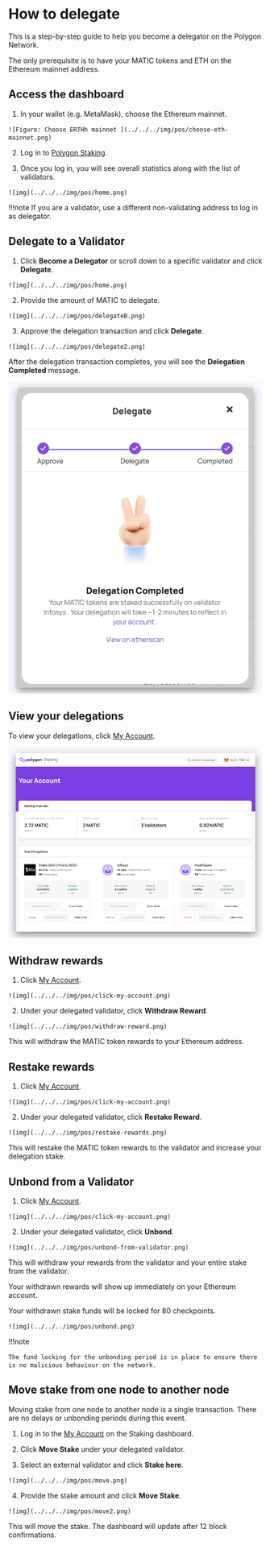 
# How to delegate

This is a step-by-step guide to help you become a delegator on the Polygon Network.

The only prerequisite is to have your MATIC tokens and ETH on the Ethereum mainnet address.

## Access the dashboard

  1. In your wallet (e.g. MetaMask), choose the Ethereum mainnet.
    
    ![Figure: Choose ERTHh mainnet ](../../../img/pos/choose-eth-mainnet.png)
  
  2. Log in to [Polygon Staking](https://staking.polygon.technology/).

  3. Once you log in, you will see overall statistics along with the list of validators.
    
    ![img](../../../img/pos/home.png)

    


!!!note
    If you are a validator, use a different non-validating address to log in as delegator.


## Delegate to a Validator

  1. Click **Become a Delegator** or scroll down to a specific validator and click **Delegate**.
    
    ![img](../../../img/pos/home.png)

  2. Provide the amount of MATIC to delegate.
    
    ![img](../../../img/pos/delegateB.png)

    
  3. Approve the delegation transaction and click **Delegate**.
    
    ![img](../../../img/pos/delegate2.png)

    
After the delegation transaction completes, you will see the **Delegation Completed** message.
  
  ![img](../../../img/pos/delegate3.png)
  

## View your delegations

To view your delegations, click [My Account](https://staking.polygon.technology/account).

![img](../../../img/pos/myAccount.png)

## Withdraw rewards

  1. Click [My Account](https://staking.polygon.technology/account).
    
    ![img](../../../img/pos/click-my-account.png)

    
  2. Under your delegated validator, click **Withdraw Reward**.
    
    ![img](../../../img/pos/withdraw-reward.png)
    

This will withdraw the MATIC token rewards to your Ethereum address.

## Restake rewards

  1. Click [My Account](https://staking.polygon.technology/account).
    
    ![img](../../../img/pos/click-my-account.png)


  2. Under your delegated validator, click **Restake Reward**.
    
    ![img](../../../img/pos/restake-rewards.png)

    

This will restake the MATIC token rewards to the validator and increase your delegation stake.

## Unbond from a Validator

  1. Click [My Account](https://staking.polygon.technology/account).
    
    ![img](../../../img/pos/click-my-account.png)


  2. Under your delegated validator, click **Unbond**.
    
    ![img](../../../img/pos/unbond-from-validator.png)


  This will withdraw your rewards from the validator and your entire stake from the validator.

  Your withdrawn rewards will show up immediately on your Ethereum account.

  Your withdrawn stake funds will be locked for 80 checkpoints.
    
    ![img](../../../img/pos/unbond.png)


!!!note
    
    The fund locking for the unbonding period is in place to ensure there is no malicious behaviour on the network.


## Move stake from one node to another node

Moving stake from one node to another node is a single transaction. There are no delays or unbonding periods during this event.
  
  1. Log in to the [My Account](https://staking.polygon.technology/account) on the Staking dashboard.

  2. Click **Move Stake** under your delegated validator.

  3. Select an external validator and click **Stake here**.
    
    ![img](../../../img/pos/move.png)


  4. Provide the stake amount and click **Move Stake**.
    
    ![img](../../../img/pos/move2.png)
    

This will move the stake. The dashboard will update after 12 block confirmations.
